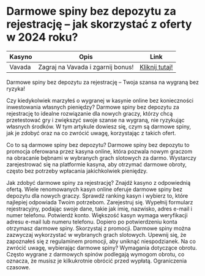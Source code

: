 # Darmowe spiny bez depozytu za rejestrację – jak skorzystać z oferty w 2024 roku?
| **Kasyno** | **Opis**                 | **Link**                                      |
|------------|--------------------------|----------------------------------------------|
| Vavada     | Zagraj na Vavada i zgarnij bonus! | [Kliknij tutaj!](https://partnervavadarv.com/?promo=664c53c2-c126-47df-a9b6-e93726155fae&target=register) |

Darmowe spiny bez depozytu za rejestrację – Twoja szansa na wygraną bez ryzyka!

Czy kiedykolwiek marzyłeś o wygranej w kasynie online bez konieczności inwestowania własnych pieniędzy? Darmowe spiny bez depozytu za rejestrację to idealne rozwiązanie dla nowych graczy, którzy chcą przetestować gry i zwiększyć swoje szanse na wygraną, nie ryzykując własnych środków. W tym artykule dowiesz się, czym są darmowe spiny, jak je zdobyć oraz na co zwrócić uwagę, korzystając z takich ofert.

Co to są darmowe spiny bez depozytu?
Darmowe spiny bez depozytu to promocja oferowana przez kasyna online, która pozwala nowym graczom na obracanie bębnami w wybranych grach slotowych za darmo. Wystarczy zarejestrować się na platformie kasyna, aby otrzymać darmowe obroty, często bez potrzeby wpłacania jakichkolwiek pieniędzy.

Jak zdobyć darmowe spiny za rejestrację?
Znajdź kasyno z odpowiednią ofertą. Wiele renomowanych kasyn online oferuje darmowe spiny bez depozytu dla nowych graczy. Sprawdź ranking kasyn i wybierz to, które najlepiej odpowiada Twoim potrzebom.
Zarejestruj się. Wypełnij formularz rejestracyjny, podając swoje dane, takie jak imię, nazwisko, adres e-mail i numer telefonu.
Potwierdź konto. Większość kasyn wymaga weryfikacji adresu e-mail lub numeru telefonu. Dopiero po potwierdzeniu konta otrzymasz darmowe spiny.
Skorzystaj z promocji. Darmowe spiny można zazwyczaj wykorzystać w wybranych grach slotowych. Upewnij się, że zapoznałeś się z regulaminem promocji, aby uniknąć niespodzianek.
Na co zwrócić uwagę, wybierając darmowe spiny?
Wymagania dotyczące obrotu. Często wygrane z darmowych spinów podlegają wymogom obrotu, co oznacza, że musisz je kilkukrotnie obrócić przed wypłatą.
Ograniczenia czasowe.
